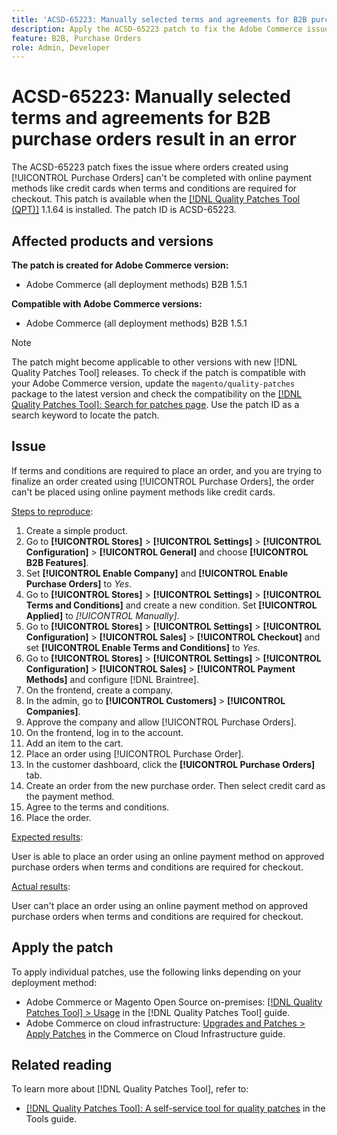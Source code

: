 ```yaml
---
title: 'ACSD-65223: Manually selected terms and agreements for B2B purchase orders result in an error'
description: Apply the ACSD-65223 patch to fix the Adobe Commerce issue where orders created using [!UICONTROL Purchase Orders] can't be completed with online payment methods like credit cards when terms and conditions are required for checkout.
feature: B2B, Purchase Orders
role: Admin, Developer
---
```


# ACSD-65223: Manually selected terms and agreements for B2B purchase orders result in an error

The ACSD-65223 patch fixes the issue where orders created using [!UICONTROL Purchase Orders] can't be completed with online payment methods like credit cards when terms and conditions are required for checkout. This patch is available when the [[!DNL Quality Patches Tool (QPT)]](/help/tools/quality-patches-tool/quality-patches-tool-to-self-serve-quality-patches.md) 1.1.64 is installed. The patch ID is ACSD-65223.

## Affected products and versions

**The patch is created for Adobe Commerce version:**

* Adobe Commerce (all deployment methods) B2B 1.5.1

**Compatible with Adobe Commerce versions:**

* Adobe Commerce (all deployment methods) B2B 1.5.1

>[!NOTE]
>
>The patch might become applicable to other versions with new [!DNL Quality Patches Tool] releases. To check if the patch is compatible with your Adobe Commerce version, update the `magento/quality-patches` package to the latest version and check the compatibility on the [[!DNL Quality Patches Tool]: Search for patches page](https://experienceleague.adobe.com/tools/commerce-quality-patches/index.html). Use the patch ID as a search keyword to locate the patch.

## Issue

If terms and conditions are required to place an order, and you are trying to finalize an order created using [!UICONTROL Purchase Orders], the order can't be placed using online payment methods like credit cards.

<u>Steps to reproduce</u>:

1. Create a simple product.
1. Go to **[!UICONTROL Stores]** > **[!UICONTROL Settings]** > **[!UICONTROL Configuration]** > **[!UICONTROL General]** and choose **[!UICONTROL B2B Features]**.
1. Set **[!UICONTROL Enable Company]** and **[!UICONTROL Enable Purchase Orders]** to *Yes*.
1. Go to **[!UICONTROL Stores]** > **[!UICONTROL Settings]** > **[!UICONTROL Terms and Conditions]** and create a new condition. Set **[!UICONTROL Applied]** to *[!UICONTROL Manually]*.
1. Go to **[!UICONTROL Stores]** > **[!UICONTROL Settings]** > **[!UICONTROL Configuration]** > **[!UICONTROL Sales]** > **[!UICONTROL Checkout]** and set **[!UICONTROL Enable Terms and Conditions]** to *Yes*.
1. Go to **[!UICONTROL Stores]** > **[!UICONTROL Settings]** > **[!UICONTROL Configuration]** > **[!UICONTROL Sales]** > **[!UICONTROL Payment Methods]** and configure [!DNL Braintree].
1. On the frontend, create a company.
1. In the admin, go to **[!UICONTROL Customers]** > **[!UICONTROL Companies]**.
1. Approve the company and allow [!UICONTROL Purchase Orders].
1. On the frontend, log in to the account.
1. Add an item to the cart.
1. Place an order using [!UICONTROL Purchase Order].
1. In the customer dashboard, click the **[!UICONTROL Purchase Orders]** tab.
1. Create an order from the new purchase order. Then select credit card as the payment method.
1. Agree to the terms and conditions.
1. Place the order.

<u>Expected results</u>:

User is able to place an order using an online payment method on approved purchase orders when terms and conditions are required for checkout.

<u>Actual results</u>:

User can't place an order using an online payment method on approved purchase orders when terms and conditions are required for checkout.

## Apply the patch

To apply individual patches, use the following links depending on your deployment method:

* Adobe Commerce or Magento Open Source on-premises: [[!DNL Quality Patches Tool] > Usage](/help/tools/quality-patches-tool/usage.md) in the [!DNL Quality Patches Tool] guide.
* Adobe Commerce on cloud infrastructure: [Upgrades and Patches > Apply Patches](https://experienceleague.adobe.com/docs/commerce-cloud-service/user-guide/develop/upgrade/apply-patches.html) in the Commerce on Cloud Infrastructure guide.

## Related reading

To learn more about [!DNL Quality Patches Tool], refer to:

* [[!DNL Quality Patches Tool]: A self-service tool for quality patches](/help/tools/quality-patches-tool/quality-patches-tool-to-self-serve-quality-patches.md) in the Tools guide.

